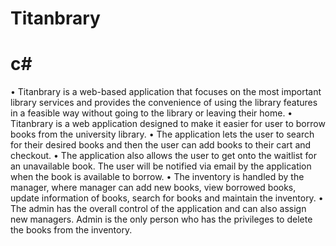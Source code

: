 # Titanbrary
# c#

•	Titanbrary is a web-based application that focuses on the most important library services and provides the convenience of using the library features in a feasible way without going to the library or leaving their home.
•	Titanbrary is a web application designed to make it easier for user to borrow books from the university library.
•	The application lets the user to search for their desired books and then the user can add books to their cart and checkout.
•	The application also allows the user to get onto the waitlist for an unavailable book. The user will be notified via email by the application when the book is available to borrow.
•	The inventory is handled by the manager, where manager can add new books, view borrowed books, update information of books, search for books and maintain the inventory. 
•	The admin has the overall control of the application and can also assign new managers. Admin is the only person who has the privileges to delete the books from the inventory.


